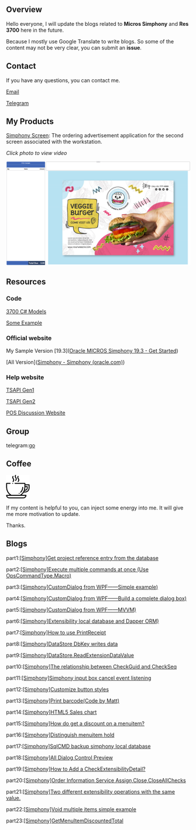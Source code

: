 ## Overview

Hello everyone, I will update the blogs related to **Micros Simphony** and **Res 3700** here in the future.

Because I mostly use Google Translate to write blogs. So some of the content may not be very clear, you can submit an **issue**.

## Contact

If you have any questions, you can contact me.

<a href="mailto:zhanglizero99@gmail.com" target="_blank">Email</a>

[Telegram](./documents/telegram/README.md)

## My Products

[Simphony Screen](./products/simphony2screen/README.md): The ordering advertisement application for the second screen associated with the workstation.

*Click photo to view video*

<a href="https://youtu.be/El5WXfhequw" title="Link Title"><img src="./products/simphony2screen/images/show.png" alt="Alternate Text" /></a>

## Resources

### Code

[3700 C# Models](https://github.com/simphonydeveloper/Micros3700Models)

[Some Example](https://github.com/simphonydeveloper/DevelopmentMessageBoard)

### Official website

My Sample Version [19.3]([Oracle MICROS Simphony 19.3 - Get Started](https://docs.oracle.com/en/industries/food-beverage/simphony/19.3/index.html)) 

[All Version]([Simphony - Simphony (oracle.com)](https://docs.oracle.com/en/industries/food-beverage/simphony/index.html))

### Help website

[TSAPI Gen1](https://simphonytsapi.docs.apiary.io/#)

[TSAPI Gen2](https://stsgen2.docs.apiary.io/)

[POS Discussion Website](https://www.tek-tips.com/threadminder.cfm?pid=693)

## Group

telegram:[go](https://t.me/+mrE74p7wRx0wMWZl)

## Coffee

[![alt text](./documents/telegram/coffee.png)](https://www.paypal.me/developerpeter)

If my content is helpful to you, can inject some energy into me. It will give me more motivation to update.

Thanks.

## Blogs

part1:[[Simphony]Get project reference entry from the database](documents/part1/README.md)

part2:[[Simphony]Execute multiple commands at once (Use OpsCommandType.Macro)](documents/part2/README.md)

part3:[[Simphony]CustomDialog  from WPF——Simple example)](documents/part3/README.md)

part4:[[Simphony]CustomDialog  from WPF——Build a complete dialog box)](documents/part4/README.md)

part5:[[Simphony]CustomDialog  from WPF——MVVM)](documents/part5/README.md)

part6:[[Simphony]Extensibility local database and Dapper ORM)](documents/part6/README.md)

part7:[[Simphony]How to use PrintReceipt](documents/part7/README.md)

part8:[[Simphony]DataStore DbKey writes data](documents/part8/README.md)

part9:[[Simphony]DataStore.ReadExtensionDataValue](documents/part9/README.md)

part10:[[Simphony]The relationship between CheckGuid and CheckSeq](documents/part10/README.md)

part11:[[Simphony]Simphony input box cancel event listening](documents/part11/README.md)

part12:[[Simphony]Customize button styles](documents/part12/README.md)

part13:[[Simphony]Print barcode(Code by Matt)](src/extensibility/SimphonyBlogs/SimphonyExample/Parts/Part13.cs)

part14:[[Simphony]HTML5 Sales chart](documents/part14/README.md)

part15:[[Simphony]How do  get a discount on a menuitem?](documents/part15/README.md)

part16:[[Simphony]Distinguish menuitem hold](documents/part16/README.md)

part17:[[Simphony]SqlCMD backup  simphony local database](documents/part17/README.md)

part18:[[Simphony]All Dialog Control Preview](documents/part18/README.md)

part19:[[Simphony]How to Add a CheckExtensibilityDetail?](documents/part19/README.md)

part20:[[Simphony]Order Information Service Assign,Close,CloseAllChecks](documents/part20/README.md)

part21:[[Simphony]Two different extensibility operations with the same value.](documents/part21/README.md)

part22:[[Simphony]Void multiple items simple example](documents/part22/README.md)

part23:[[Simphony]GetMenuItemDiscountedTotal](documents/part23/README.md)





